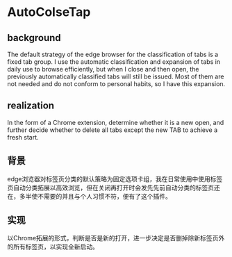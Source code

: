 # AutoColseTap

## background
The default strategy of the edge browser for the classification of tabs is a fixed tab group. I use the automatic classification and expansion of tabs in daily use to browse efficiently, but when I close and then open, the previously automatically classified tabs will still be issued. Most of them are not needed and do not conform to personal habits, so I have this expansion.

## realization
In the form of a Chrome extension, determine whether it is a new open, and further decide whether to delete all tabs except the new TAB to achieve a fresh start.


## 背景
edge浏览器对标签页分类的默认策略为固定选项卡组，我在日常使用中使用标签页自动分类拓展以高效浏览，但在关闭再打开时会发先先前自动分类的标签页还在，多半使不需要的并且与个人习惯不符，便有了这个插件。

## 实现
以Chrome拓展的形式，判断是否是新的打开，进一步决定是否删掉除新标签页外的所有标签页，以实现全新启动。
